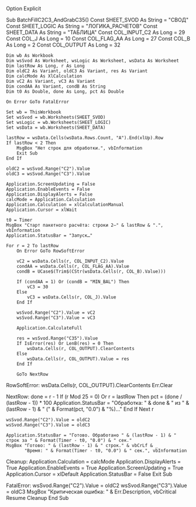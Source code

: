 Option Explicit

Sub BatchFillC2C3_AndGrabC35()
    Const SHEET_SVOD As String = "СВОД"
    Const SHEET_LOGIC As String = "ЛОГИКА_РАСЧЕТОВ"
    Const SHEET_DATA As String = "ТАБЛИЦА"
    Const COL_INPUT_C2 As Long = 29
    Const COL_J As Long = 10
    Const COL_FLAG_AA As Long = 27
    Const COL_B As Long = 2
    Const COL_OUTPUT As Long = 32

    Dim wb As Workbook
    Dim wsSvod As Worksheet, wsLogic As Worksheet, wsData As Worksheet
    Dim lastRow As Long, r As Long
    Dim oldC2 As Variant, oldC3 As Variant, res As Variant
    Dim calcMode As XlCalculation
    Dim vC2 As Variant, vC3 As Variant
    Dim condAA As Variant, condB As String
    Dim t0 As Double, done As Long, pct As Double

    On Error GoTo FatalError

    Set wb = ThisWorkbook
    Set wsSvod = wb.Worksheets(SHEET_SVOD)
    Set wsLogic = wb.Worksheets(SHEET_LOGIC)
    Set wsData = wb.Worksheets(SHEET_DATA)

    lastRow = wsData.Cells(wsData.Rows.Count, "A").End(xlUp).Row
    If lastRow < 2 Then
        MsgBox "Нет строк для обработки.", vbInformation
        Exit Sub
    End If

    oldC2 = wsSvod.Range("C2").Value
    oldC3 = wsSvod.Range("C3").Value

    Application.ScreenUpdating = False
    Application.EnableEvents = False
    Application.DisplayAlerts = False
    calcMode = Application.Calculation
    Application.Calculation = xlCalculationManual
    Application.Cursor = xlWait

    t0 = Timer
    MsgBox "Старт пакетного расчёта: строки 2–" & lastRow & ".", vbInformation
    Application.StatusBar = "Запуск…"

    For r = 2 To lastRow
        On Error GoTo RowSoftError

        vC2 = wsData.Cells(r, COL_INPUT_C2).Value
        condAA = wsData.Cells(r, COL_FLAG_AA).Value
        condB = UCase$(Trim$(CStr(wsData.Cells(r, COL_B).Value)))

        If (condAA = 1) Or (condB = "MIN_BAL") Then
            vC3 = 30
        Else
            vC3 = wsData.Cells(r, COL_J).Value
        End If

        wsSvod.Range("C2").Value = vC2
        wsSvod.Range("C3").Value = vC3

        Application.CalculateFull

        res = wsSvod.Range("C35").Value
        If IsError(res) Or LenB(res) = 0 Then
            wsData.Cells(r, COL_OUTPUT).ClearContents
        Else
            wsData.Cells(r, COL_OUTPUT).Value = res
        End If

        GoTo NextRow

RowSoftError:
        wsData.Cells(r, COL_OUTPUT).ClearContents
        Err.Clear

NextRow:
        done = r - 1
        If (r Mod 25 = 0) Or r = lastRow Then
            pct = (done / (lastRow - 1)) * 100
            Application.StatusBar = "Обработка: " & done & " из " & (lastRow - 1) & " (" & Format(pct, "0.0") & "%)…"
        End If
    Next r

    wsSvod.Range("C2").Value = oldC2
    wsSvod.Range("C3").Value = oldC3

    Application.StatusBar = "Готово. Обработано " & (lastRow - 1) & " строк за " & Format(Timer - t0, "0.0") & " сек."
    MsgBox "Готово: " & (lastRow - 1) & " строк." & vbCrLf & _
           "Время: " & Format(Timer - t0, "0.0") & " сек.", vbInformation

Cleanup:
    Application.Calculation = calcMode
    Application.DisplayAlerts = True
    Application.EnableEvents = True
    Application.ScreenUpdating = True
    Application.Cursor = xlDefault
    Application.StatusBar = False
    Exit Sub

FatalError:
    wsSvod.Range("C2").Value = oldC2
    wsSvod.Range("C3").Value = oldC3
    MsgBox "Критическая ошибка: " & Err.Description, vbCritical
    Resume Cleanup
End Sub
